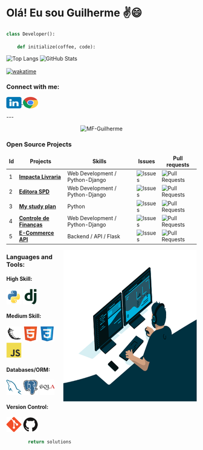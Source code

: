 # Olá! Eu sou Guilherme :v::smile:

```python 
class Developer():

    def initialize(coffee, code):
```

<div>
	
![Top Langs](https://github-readme-stats.vercel.app/api/top-langs/?username=MF-Guilherme&layout=compact&bg_color=000&border_color=30A3DC&title_color=E94D5F&text_color=FFF)
![GitHub Stats](https://github-readme-stats.vercel.app/api?username=MF-Guilherme&theme=transparent&bg_color=000&border_color=30A3DC&show_icons=true&icon_color=30A3DC&title_color=E94D5F&text_color=FFF)<br>
<br>
[![wakatime](https://wakatime.com/badge/user/018d36aa-2960-4b0c-b797-b0d4c695c22e.svg)](https://wakatime.com/@018d36aa-2960-4b0c-b797-b0d4c695c22e)
</div>

<p align="left">
    <h3 align="left">Connect with me:</h3>
    <a href="https://www.linkedin.com/in/guimontenegro/" target="_blank">
        <img align="center" src="linkedin.png" alt="guimontenegro" height="30" width="40" />
    </a>
    <a href="https://guiportfolio.herokuapp.com/" target="_blank">
        <img align="center" src="chrome.png" alt="portfolio" height="30" width="40" target="_blank"/>
    </a>
</p>
---

<p align="center"> <img src="https://komarev.com/ghpvc/?username=MF-Guilherme" alt="MF-Guilherme" /> </p>


<h3>Open Source Projects</h3>
<table>
    <thead align="center">
        <tr border: none;>
            <td><b>Id</b></td>
	    <td><b>Projects</b></td>
	    <td><b>Skills</b></td>
            <td><b>Issues</b></td>
            <td><b>Pull requests</b></td>
        </tr>
    </thead>
    <tbody>
        <tr>
            <td>1</td>
                    <td><a href="https://github.com/MF-Guilherme/livraria-impacta"><b>Impacta Livraria</b></a></td>
            <td>Web Development / Python-Django</td>
                    <td><img alt="Issues" src="https://img.shields.io/github/issues/MF-Guilherme/livraria-impacta?style=flat-square&labelColor=343b41" /></td>
                    <td><img alt="Pull Requests" src="https://img.shields.io/github/issues-pr/MF-Guilherme/livraria-impacta?style=flat-square&labelColor=343b41" /></td>
        </tr>
	<tr>
            <td>2</td>
                    <td><a href="https://github.com/MF-Guilherme/editora-spd"><b>Editora SPD</b></a></td>
            <td>Web Development / Python-Django</td>
                    <td><img alt="Issues" src="https://img.shields.io/github/issues/MF-Guilherme/editora-spd?style=flat-square&labelColor=343b41" /></td>
                    <td><img alt="Pull Requests" src="https://img.shields.io/github/issues-pr/MF-Guilherme/editora-spd?style=flat-square&labelColor=343b41" /></td>
        </tr>
        <tr>
            <td>3</td>
                    <td><a href="https://github.com/MF-Guilherme/my-study-plan"><b>My study plan</b></a></td>
            <td>Python</td>
                    <td><img alt="Issues" src="https://img.shields.io/github/issues/MF-Guilherme/my-study-plan?style=flat-square&labelColor=343b41" /></td>
                    <td><img alt="Pull Requests" src="https://img.shields.io/github/issues-pr/MF-Guilherme/my-study-plan?style=flat-square&labelColor=343b41" /></td>
        </tr>
        <tr>
            <td>4</td>
            <td><a href="https://github.com/MF-Guilherme/Finan.ce"><b>Controle de Finanças</b></a></td>
            <td>Web Development / Python-Django</td>
                    <td><img alt="Issues" src="https://img.shields.io/github/issues/MF-Guilherme/Finan.ce?style=flat-square&labelColor=343b41" /></td>
                    <td><img alt="Pull Requests" src="https://img.shields.io/github/issues-pr/MF-Guilherme/Finan.ce?style=flat-square&labelColor=343b41" /></td>
        </tr>
        <tr>
		<td>5</td>
            	<td><a href="https://github.com/MF-Guilherme/impacta-commerce-webapi"><b>E-Commerce API</b></a></td>
		<td> Backend / API / Flask</td>
            	<td><img alt="Issues" src="https://img.shields.io/github/issues/MF-Guilherme/impacta-commerce-webapi?style=flat-square&labelColor=343b41" /></td>
            	<td><img alt="Pull Requests" src="https://img.shields.io/github/issues-pr/MF-Guilherme/impacta-commerce-webapi?style=flat-square&labelColor=343b41" /></td>
        </tr>
    </tbody>
</table>

 <img align="right" alt="GIF" src="code.gif" width="70%" height="400px" />

<h3 align="left">Languages and Tools:</h3>
    <p align="left">
        <h4 align="left">High Skill:</h4>
        <a href="https://stackshare.io/python" target="_blank"><img src="https://github.com/devicons/devicon/blob/master/icons/python/python-original.svg" alt="python" width="40" height="40" /></a>
        <a href="https://stackshare.io/django" target="_blank"><img src="https://github.com/devicons/devicon/blob/master/icons/django/django-plain.svg" alt="django" width="40" height="40" /></a>
        <h4 align="left">Medium Skill:</h4>
        <a href="https://stackshare.io/flask" target="_blank"><img src="https://github.com/devicons/devicon/blob/master/icons/flask/flask-original.svg" alt="flask" width="40" height="40" /></a>
	<a href="https://stackshare.io/html5" target="_blank"><img src="https://github.com/devicons/devicon/blob/master/icons/html5/html5-original.svg" alt="html5" width="40" height="40" /></a>       
        <a href="https://stackshare.io/css-3" target="_blank"><img src="https://github.com/devicons/devicon/blob/master/icons/css3/css3-original.svg" alt="css3" width="40" height="40" /></a>   
        <a href="https://stackshare.io/javascript" target="_blank"><img src="https://github.com/devicons/devicon/raw/master/icons/javascript/javascript-original.svg" alt="javascript" width="40" height="40" /></a>
	<h4 align="left">Databases/ORM:</h4>
        <a href="https://stackshare.io/mysql" target="_blank"><img src="https://github.com/devicons/devicon/blob/master/icons/mysql/mysql-original.svg" alt="mysql" width="40" height="40" /></a>
	<a href="https://stackshare.io/postgresql" target="_blank"><img src="https://github.com/devicons/devicon/blob/master/icons/postgresql/postgresql-original.svg" alt="postgresql" width="40" height="40" /></a>
        <a href="https://stackshare.io/sqlalchemy" target="_blank"><img src="https://github.com/devicons/devicon/blob/master/icons/sqlalchemy/sqlalchemy-original.svg" alt="sqlalchemy" width="40" height="40" /></a>
	<h4 align="left">Version Control:</h4>
        <a href="https://stackshare.io/git" target="_blank"><img src="https://github.com/devicons/devicon/raw/master/icons/git/git-original.svg" alt="git" width="40" height="40" /></a>
        <a href="https://stackshare.io/github" target="_blank"><img src="https://github.com/devicons/devicon/raw/master/icons/github/github-original.svg" alt="github" width="40" height="40" /></a>
    </p>

```python 
        return solutions
```

